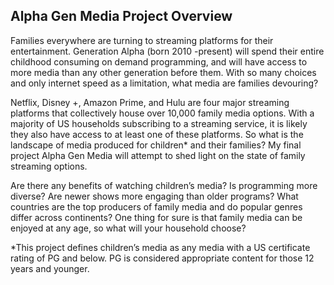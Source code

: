 <h2>Alpha Gen Media Project Overview</h2> 



<p>Families everywhere are turning to streaming platforms for their entertainment.  Generation Alpha (born 2010 -present) will spend their entire childhood consuming on demand programming, and will have access to more media than any other generation before them.  With so many choices and only internet speed as a limitation, what media are families devouring?</p>

<p>Netflix, Disney +, Amazon Prime, and Hulu are four major streaming platforms that collectively house over 10,000 family media options.  With a majority of US households subscribing to a streaming service, it is likely they also have access to at least one of these platforms.  So what is the landscape of media produced for children* and their families?  My final project Alpha Gen Media will attempt to shed light on the state of family streaming options. </p>

<p>Are there any benefits of watching children’s media?  Is programming more diverse?  Are newer shows more engaging than older programs?  What countries  are the top producers of family media and do popular genres differ across continents?  One thing for sure is that family media can be enjoyed at any age, so what will your household choose?</p>

*This project defines children’s media as any media with a US certificate rating of PG and below.  PG is considered appropriate content for those 12 years and younger.
